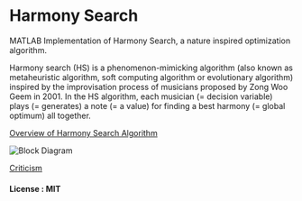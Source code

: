 # Harmony Search
MATLAB Implementation of Harmony Search, a nature inspired optimization algorithm.


Harmony search (HS) is a phenomenon-mimicking algorithm (also known as metaheuristic algorithm, soft computing algorithm or evolutionary algorithm) inspired by the improvisation process of musicians proposed by Zong Woo Geem in 2001. In the HS algorithm, each musician (= decision variable) plays (= generates) a note (= a value) for finding a best harmony (= global optimum) all together.

[Overview of Harmony Search Algorithm](http://www.springer.com/cda/content/document/cda_downloaddocument/9783319083551-c2.pdf?SGWID=0-0-45-1469326-p176807580)

![Block Diagram](http://i.imgur.com/iAbONBO.png)

[Criticism](http://people.idsia.ch/~weyland/harmony_search.pdf)

#### License : MIT
